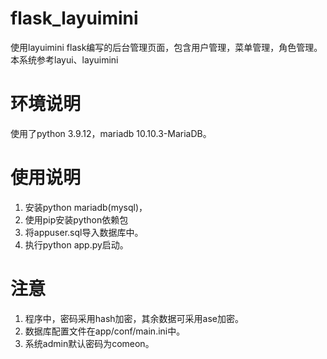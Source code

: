 # flask_layuimini
使用layuimini flask编写的后台管理页面，包含用户管理，菜单管理，角色管理。
本系统参考layui、layuimini
# 环境说明
使用了python 3.9.12，mariadb 10.10.3-MariaDB。
# 使用说明
1. 安装python mariadb(mysql)，
2. 使用pip安装python依赖包
3. 将appuser.sql导入数据库中。
4. 执行python app.py启动。
# 注意
1. 程序中，密码采用hash加密，其余数据可采用ase加密。
2. 数据库配置文件在app/conf/main.ini中。
3. 系统admin默认密码为comeon。
